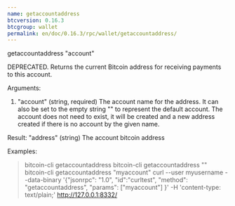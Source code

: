 ```yaml
---
name: getaccountaddress
btcversion: 0.16.3
btcgroup: wallet
permalink: en/doc/0.16.3/rpc/wallet/getaccountaddress/
---
```


getaccountaddress "account"

DEPRECATED. Returns the current Bitcoin address for receiving payments to this account.

Arguments:
1. "account"       (string, required) The account name for the address. It can also be set to the empty string "" to represent the default account. The account does not need to exist, it will be created and a new address created  if there is no account by the given name.

Result:
"address"          (string) The account bitcoin address

Examples:
> bitcoin-cli getaccountaddress 
> bitcoin-cli getaccountaddress ""
> bitcoin-cli getaccountaddress "myaccount"
> curl --user myusername --data-binary '{"jsonrpc": "1.0", "id":"curltest", "method": "getaccountaddress", "params": ["myaccount"] }' -H 'content-type: text/plain;' http://127.0.0.1:8332/


